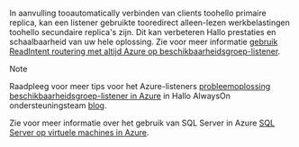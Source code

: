 In aanvulling tooautomatically verbinden van clients toohello primaire replica, kan een listener gebruikte tooredirect alleen-lezen werkbelastingen toohello secundaire replica's zijn. Dit kan verbeteren Hallo prestaties en schaalbaarheid van uw hele oplossing. Zie voor meer informatie [gebruik ReadIntent routering met altijd Azure op beschikbaarheidsgroep-listener](http://go.microsoft.com/fwlink/?LinkId=522515).

> [!NOTE]
> Raadpleeg voor meer tips voor het Azure-listeners [probleemoplossing beschikbaarheidsgroep-listener in Azure](https://blogs.msdn.microsoft.com/alwaysonpro/2017/02/22/troubleshooting-internal-load-balancer-listener-connectivity-in-azure) in Hallo AlwaysOn ondersteuningsteam [blog](http://blogs.msdn.com/b/alwaysonpro/).
> 
> 

Zie voor meer informatie over het gebruik van SQL Server in Azure [SQL Server op virtuele machines in Azure](../articles/virtual-machines/windows/sql/virtual-machines-windows-sql-server-iaas-overview.md).

